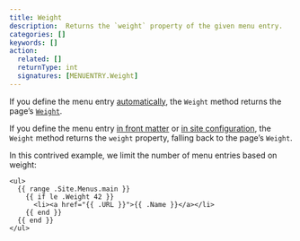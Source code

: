 ```yaml
---
title: Weight
description:  Returns the `weight` property of the given menu entry.   
categories: []
keywords: []
action:
  related: []
  returnType: int
  signatures: [MENUENTRY.Weight]
---
```


If you define the menu entry [automatically], the `Weight` method returns the page’s [`Weight`].

If you define the menu entry [in front matter] or [in site configuration], the `Weight` method returns the `weight` property, falling back to the page’s `Weight`.

[`Weight`]: /methods/page/weight/
[automatically]: /content-management/menus/#define-automatically
[in front matter]: /content-management/menus/#define-in-front-matter
[in site configuration]: /content-management/menus/#define-in-site-configuration

In this contrived example, we limit the number of menu entries based on weight:

```go-html-template
<ul>
  {{ range .Site.Menus.main }}
    {{ if le .Weight 42 }}
      <li><a href="{{ .URL }}">{{ .Name }}</a></li>
    {{ end }}
  {{ end }}
</ul>
```
